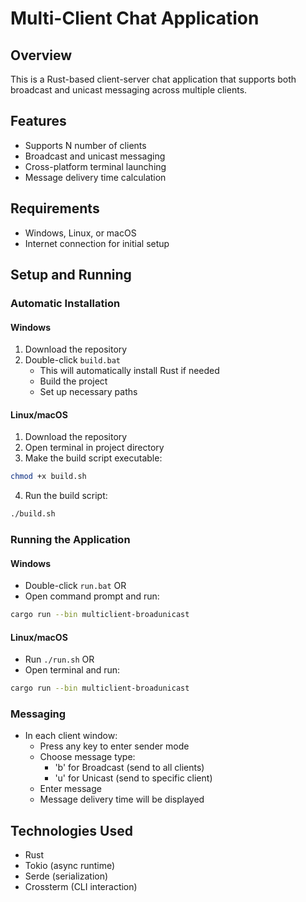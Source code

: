 # Multi-Client Chat Application

## Overview
This is a Rust-based client-server chat application that supports both broadcast and unicast messaging across multiple clients.

## Features
- Supports N number of clients
- Broadcast and unicast messaging
- Cross-platform terminal launching
- Message delivery time calculation

## Requirements
- Windows, Linux, or macOS
- Internet connection for initial setup

## Setup and Running

### Automatic Installation
#### Windows
1. Download the repository
2. Double-click `build.bat`
   - This will automatically install Rust if needed
   - Build the project
   - Set up necessary paths

#### Linux/macOS
1. Download the repository
2. Open terminal in project directory
3. Make the build script executable:
```bash
chmod +x build.sh
```
4. Run the build script:
```bash
./build.sh
```

### Running the Application
#### Windows
- Double-click `run.bat` OR
- Open command prompt and run:
```bash
cargo run --bin multiclient-broadunicast
```

#### Linux/macOS
- Run `./run.sh` OR
- Open terminal and run:
```bash
cargo run --bin multiclient-broadunicast
```

### Messaging
- In each client window:
  - Press any key to enter sender mode
  - Choose message type:
    - 'b' for Broadcast (send to all clients)
    - 'u' for Unicast (send to specific client)
  - Enter message
  - Message delivery time will be displayed

## Technologies Used
- Rust
- Tokio (async runtime)
- Serde (serialization)
- Crossterm (CLI interaction)